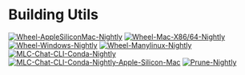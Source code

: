# Building Utils

[![Wheel-AppleSiliconMac-Nightly](https://github.com/mlc-ai/package/actions/workflows/wheel_applesiliconmac_nightly.yaml/badge.svg)](https://github.com/mlc-ai/package/actions/workflows/wheel_applesiliconmac_nightly.yaml)
[![Wheel-Mac-X86/64-Nightly](https://github.com/mlc-ai/package/actions/workflows/wheel_mac_nightly.yaml/badge.svg)](https://github.com/mlc-ai/package/actions/workflows/wheel_mac_nightly.yaml)
[![Wheel-Windows-Nightly](https://github.com/mlc-ai/package/actions/workflows/wheel_win_nightly.yaml/badge.svg)](https://github.com/mlc-ai/package/actions/workflows/wheel_win_nightly.yaml)
[![Wheel-Manylinux-Nightly](https://github.com/mlc-ai/package/actions/workflows/wheel_manylinux_nightly.yaml/badge.svg)](https://github.com/mlc-ai/package/actions/workflows/wheel_manylinux_nightly.yaml)
[![MLC-Chat-CLI-Conda-Nightly](https://github.com/mlc-ai/package/actions/workflows/llm_conda_nightly.yaml/badge.svg)](https://github.com/mlc-ai/package/actions/workflows/llm_conda_nightly.yaml)
[![MLC-Chat-CLI-Conda-Nightly-Apple-Silicon-Mac](https://github.com/mlc-ai/package/actions/workflows/llm_conda_nightly_apple_silicon_mac.yaml/badge.svg)](https://github.com/mlc-ai/package/actions/workflows/llm_conda_nightly_apple_silicon_mac.yaml)
[![Prune-Nightly](https://github.com/mlc-ai/package/actions/workflows/prune_nightly.yaml/badge.svg)](https://github.com/mlc-ai/package/actions/workflows/prune_nightly.yaml)

